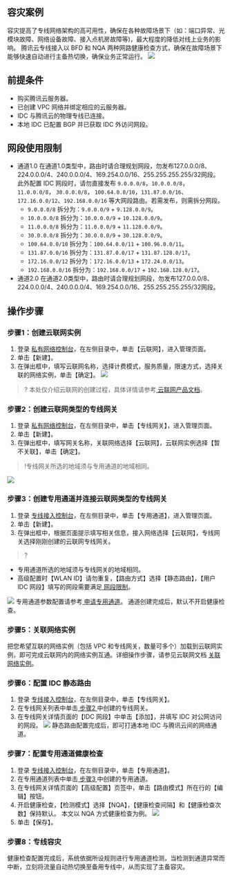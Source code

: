 ## 容灾案例
容灾提高了专线网络架构的高可用性，确保在各种故障场景下（如：端口异常、光模块故障、网络设备故障、接入点机房故障等)，最大程度的降低对线上业务的影响。
腾讯云专线接入以 BFD 和 NQA 两种网路健康检查方式，确保在故障场景下能够快速自动进行主备热切换，确保业务正常运行。
![](https://main.qcloudimg.com/raw/962bfc999107e5868bd74e2d730346f6.png)

## 前提条件
- 购买腾讯云服务器。
- 已创建 VPC 网络并绑定相应的云服务器。
- IDC 与腾讯云的物理专线已连接。
- 本地 IDC 已配置 BGP 并已获取 IDC 外访问网段。

## 网段使用限制[](id:dwdxz)
- 通道1.0
  在通道1.0类型中，路由时请合理规划网段，勿发布127.0.0.0/8、224.0.0.0/4、240.0.0.0/4、169.254.0.0/16、255.255.255.255/32网段。
   此外配置 IDC 网段时，请勿直接发布 `9.0.0.0/8`，`10.0.0.0/8`， `11.0.0.0/8`， `30.0.0.0/8`， `100.64.0.0/10`，`131.87.0.0/16`、`172.16.0.0/12`、`192.168.0.0/16` 等大网段路由。若需发布，则需拆分网段。
  - `9.0.0.0/8` 拆分为：`9.0.0.0/9` + `9.128.0.0/9`。
  - `10.0.0.0/8` 拆分为：`10.0.0.0/9` + `10.128.0.0/9`。
  - `11.0.0.0/8` 拆分为：`11.0.0.0/9` + `11.128.0.0/9`。
  - `30.0.0.0/8` 拆分为：`30.0.0.0/9` + `30.128.0.0/9`。
  - `100.64.0.0/10` 拆分为：`100.64.0.0/11` + `100.96.0.0/11`。
  - `131.87.0.0/16` 拆分为：`131.87.0.0/17` + `131.87.128.0/17`。
  - `172.16.0.0/12` 拆分为：`172.16.0.0/13` + `172.24.0.0/13`。
  - `192.168.0.0/16` 拆分为：`192.168.0.0/17` + `192.168.128.0/17`。
- 通道2.0
  在通道2.0类型中，路由时请合理规划网段，勿发布127.0.0.0/8、224.0.0.0/4、240.0.0.0/4、169.254.0.0/16、255.255.255.255/32网段。

## 操作步骤

### 步骤1：创建云联网实例
1. 登录 [私有网络控制台](https://console.cloud.tencent.com/vpc/vpc?rid=1)，在左侧目录中，单击【云联网】，进入管理页面。
2. 单击【新建】。
3. 在弹出框中，填写云联网名称，选择计费模式，服务质量，限速方式，选择关联的网络实例，单击【确定】。
 ![](https://main.qcloudimg.com/raw/54bd1c768f38f1fd17265b497d50646e.png)
 >? 本处仅介绍云联网的创建过程，具体详情请参考[ 云联网产品文档](https://cloud.tencent.com/document/product/877/18752)。


### [](id:step2)步骤2：创建云联网类型的专线网关
1. 登录 [私有网络控制台](https://console.cloud.tencent.com/vpc/vpc?rid=1)，在左侧目录中，单击【专线网关】，进入管理页面。
2. 单击【新建】。
3. 在弹出框中，填写网关名称，关联网络选择【云联网】，云联网实例选择【暂不关联】，单击【确定】。
 >!专线网关所选的地域须与专用通道的地域相同。
 >
 ![](https://main.qcloudimg.com/raw/f25bf05547d004a68455afd6c2c66f3d.png)
 
### [](id:step3)步骤3：创建专用通道并连接云联网类型的专线网关
1. 登录 [专线接入控制台](https://console.cloud.tencent.com/dc/dc)，在左侧目录中，单击【专用通道】，进入管理页面。
2. 单击【新建】。
3. 在弹出框中，根据页面提示填写相关信息，接入网络选择【云联网】，专线网关选择刚刚创建的云联网专线网关。
 >?
  - 专用通道所选的地域须与专线网关的地域相同。
  - 高级配置时【WLAN ID】请勿重复，【路由方式】选择【静态路由】，【用户 IDC 网段】填写的网段需要满足[ 网段限制](#dwdxz)。
 >
 ![](https://main.qcloudimg.com/raw/d8b4d0ba5b28366b6b876accfec1eb54.png)
 专用通道参数配置请参考[ 申请专用通道](https://cloud.tencent.com/document/product/216/19250)。
 通道创建完成后，默认不开启健康检查。

### 步骤5：关联网络实例
把您希望互联的网络实例（包括 VPC 和专线网关，数量可多个）加载到云联网实例，即可完成云联网内的网络实例互通。详细操作步骤，请参见云联网文档 [关联网络实例](https://cloud.tencent.com/document/product/877/18747)。

### 步骤6：配置 IDC 静态路由
1. 登录 [专线接入控制台](https://console.cloud.tencent.com/dc/dc)，在左侧目录中，单击【专线网关】。
2. 在专线网关列表中单击[ 步骤2 ](#step2)中创建的专线网关。
3. 在专线网关详情页面的【IDC 网段】中单击【添加】，并填写 IDC 对公网访问的网段。
    ![](https://main.qcloudimg.com/raw/a19aa252330cb4064168ab3f344d9f7d.png)
静态路由配置完成后，即可打通本地 IDC 与腾讯云间的网络通道。

### 步骤7：配置专用通道健康检查
1. 登录 [专线接入控制台](https://console.cloud.tencent.com/dc/dc)，在左侧目录中，单击【专用通道】。
2. 在专用通道列表中单击[ 步骤3 ](#step3)中创建的专用通道。
3. 在专线网关详情页面的【高级配置】页签中，单击【路由模式】所在行的【编辑】按钮。
4. 开启健康检查，【检测模式】选择【NQA】，【健康检查间隔】和【健康检查次数】保持默认。
    本文以 NQA 方式健康检查为例。
	![](https://main.qcloudimg.com/raw/63609fd86d563fbb4b96d93a87f5b66a.png)
5.  单击【保存】。

### 步骤8：专线容灾
健康检查配置完成后，系统依据所设规则进行专用通道检测，当检测到通道异常而中断，立刻将流量自动热切换至备用专线中，从而实现了主备容灾。


